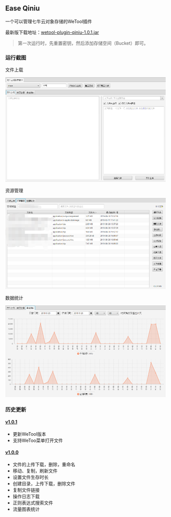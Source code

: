 ## Ease Qiniu

一个可以管理七牛云对象存储的WeTool插件

最新版下载地址：[wetool-plugin-qiniu-1.0.1.jar](http://share.qiniu.segocat.com/tool/wetool/plugin/wetool-plugin-qiniu-1.0.1.jar)

> 第一次运行时，先重置密钥，然后添加存储空间（Bucket）即可。

### 运行截图

文件上载

![qiniu_1](images/qiniu_1.png)

资源管理

![qiniu_1](images/qiniu_2.png)

数据统计

![qiniu_1](images/qiniu_3.png)

### 历史更新

#### [v1.0.1](http://share.qiniu.segocat.com/tool/wetool/plugin/wetool-plugin-qiniu-1.0.1.jar)

- 更新WeTool版本
- 支持WeToo菜单打开文件

#### [v1.0.0](http://share.qiniu.segocat.com/tool/wetool/plugin/wetool-plugin-qiniu-1.0.0.jar)

- 文件的上传下载，删除，重命名
- 移动、复制，刷新文件
- 设置文件生存时长
- 创建目录，上传下载，删除文件
- 复制文件链接
- 操作日志下载
- 正则表达式搜索文件
- 流量图表统计
